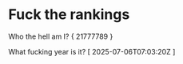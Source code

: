 # Fuck the rankings

Who the hell am I?
{ 21777789 }

What fucking year is it?
[ 2025-07-06T07:03:20Z ]
